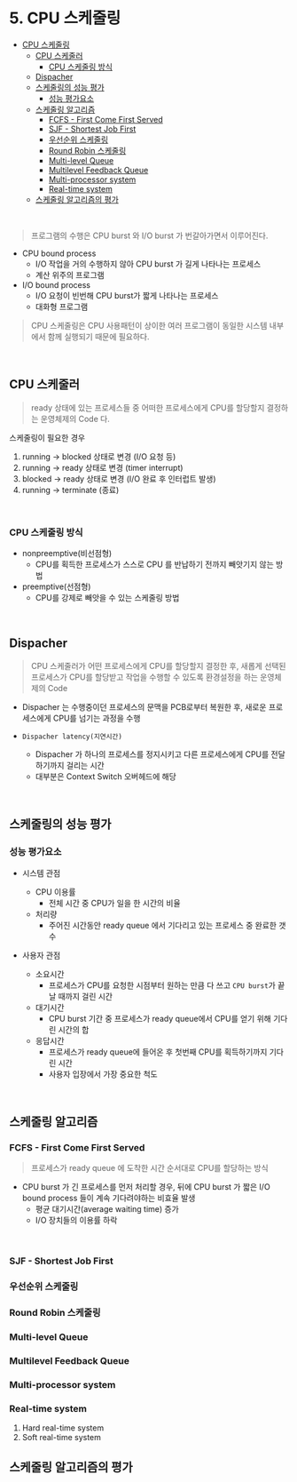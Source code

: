 # 5. CPU 스케줄링
<!-- TOC -->

- [CPU 스케줄링](#cpu-%EC%8A%A4%EC%BC%80%EC%A4%84%EB%A7%81)
    - [CPU 스케줄러](#cpu-%EC%8A%A4%EC%BC%80%EC%A4%84%EB%9F%AC)
        - [CPU 스케줄링 방식](#cpu-%EC%8A%A4%EC%BC%80%EC%A4%84%EB%A7%81-%EB%B0%A9%EC%8B%9D)
    - [Dispacher](#dispacher)
    - [스케줄링의 성능 평가](#%EC%8A%A4%EC%BC%80%EC%A4%84%EB%A7%81%EC%9D%98-%EC%84%B1%EB%8A%A5-%ED%8F%89%EA%B0%80)
        - [성능 평가요소](#%EC%84%B1%EB%8A%A5-%ED%8F%89%EA%B0%80%EC%9A%94%EC%86%8C)
    - [스케줄링 알고리즘](#%EC%8A%A4%EC%BC%80%EC%A4%84%EB%A7%81-%EC%95%8C%EA%B3%A0%EB%A6%AC%EC%A6%98)
        - [FCFS - First Come First Served](#fcfs---first-come-first-served)
        - [SJF - Shortest Job First](#sjf---shortest-job-first)
        - [우선순위 스케줄링](#%EC%9A%B0%EC%84%A0%EC%88%9C%EC%9C%84-%EC%8A%A4%EC%BC%80%EC%A4%84%EB%A7%81)
        - [Round Robin 스케줄링](#round-robin-%EC%8A%A4%EC%BC%80%EC%A4%84%EB%A7%81)
        - [Multi-level Queue](#multi-level-queue)
        - [Multilevel Feedback Queue](#multilevel-feedback-queue)
        - [Multi-processor system](#multi-processor-system)
        - [Real-time system](#real-time-system)
    - [스케줄링 알고리즘의 평가](#%EC%8A%A4%EC%BC%80%EC%A4%84%EB%A7%81-%EC%95%8C%EA%B3%A0%EB%A6%AC%EC%A6%98%EC%9D%98-%ED%8F%89%EA%B0%80)

<!-- /TOC -->

<br>

> 프로그램의 수행은 CPU burst 와 I/O burst 가 번갈아가면서 이루어진다.

- CPU bound process
    - I/O 작업을 거의 수행하지 않아 CPU burst 가 길게 나타나는 프로세스
    - 계산 위주의 프로그램
- I/O bound process
    - I/O 요청이 빈번해 CPU burst가 짧게 나타나는 프로세스
    - 대화형 프로그램

> CPU 스케줄링은 CPU 사용패턴이 상이한 여러 프로그램이 동일한 시스템 내부에서 함께 실행되기 때문에 필요하다.

<br>

## CPU 스케줄러

> ready 상태에 있는 프로세스들 중 어떠한 프로세스에게 CPU를 할당할지 결정하는 운영체제의 Code 다.

스케줄링이 필요한 경우
1. running -> blocked 상태로 변경 (I/O 요청 등)
2. running -> ready 상태로 변경 (timer interrupt)
3. blocked -> ready 상태로 변경 (I/O 완료 후 인터럽트 발생)
4. running -> terminate (종료)

<br>

### CPU 스케줄링 방식

- nonpreemptive(비선점형)
    - CPU를 획득한 프로세스가 스스로 CPU 를 반납하기 전까지 빼앗기지 않는 방법
- preemptive(선점형)
    - CPU를 강제로 빼앗을 수 있는 스케줄링 방법

<br>

## Dispacher

> CPU 스케줄러가 어떤 프로세스에게 CPU를 할당할지 결정한 후, 새롭게 선택된 프로세스가 CPU를 할당받고 작업을 수행할 수 있도록 환경설정을 하는 운영체제의 Code

- Dispacher 는 수행중이던 프로세스의 문맥을 PCB로부터 복원한 후, 새로운 프로세스에게 CPU를 넘기는 과정을 수행

- `Dispacher latency(지연시간)`
    - Dispacher 가 하나의 프로세스를 정지시키고 다른 프로세스에게 CPU를 전달하기까지 걸리는 시간
    - 대부분은 Context Switch 오버헤드에 해당

<br>

## 스케줄링의 성능 평가

### 성능 평가요소
- 시스템 관점
    - CPU 이용률
        - 전체 시간 중 CPU가 일을 한 시간의 비율
    - 처리량
        - 주어진 시간동안 ready queue 에서 기다리고 있는 프로세스 중 완료한 갯수

- 사용자 관점
    - 소요시간
        - 프로세스가 CPU를 요청한 시점부터 원하는 만큼 다 쓰고 `CPU burst`가 끝날 때까지 걸린 시간
    - 대기시간
        - CPU burst 기간 중 프로세스가 ready queue에서 CPU를 얻기 위해 기다린 시간의 합
    - 응답시간
        - 프로세스가 ready queue에 들어온 후 첫번째 CPU를 획득하기까지 기다린 시간
        - 사용자 입장에서 가장 중요한 척도

<br>

## 스케줄링 알고리즘

### FCFS - First Come First Served

> 프로세스가 ready queue 에 도착한 시간 순서대로 CPU를 할당하는 방식

- CPU burst 가 긴 프로세스를 먼저 처리할 경우, 뒤에 CPU burst 가 짧은 I/O bound process 들이 계속 기다려야하는 비효율 발생
    - 평균 대기시간(average waiting time) 증가
    - I/O 장치들의 이용률 하락

<br>

### SJF - Shortest Job First

### 우선순위 스케줄링

### Round Robin 스케줄링

### Multi-level Queue

### Multilevel Feedback Queue

### Multi-processor system

### Real-time system

1. Hard real-time system
2. Soft real-time system

## 스케줄링 알고리즘의 평가